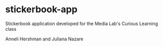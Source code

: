 # stickerbook-app
Stickerbook application developed for the Media Lab's Curious Learning class

Anneli Hershman and Juliana Nazare
